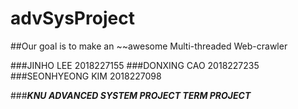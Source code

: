 # advSysProject

##Our goal is to make an ~~awesome Multi-threaded Web-crawler

###JINHO LEE 2018227155
###DONXING CAO 2018227235
###SEONHYEONG KIM 2018227098

###***KNU ADVANCED SYSTEM PROJECT TERM PROJECT***